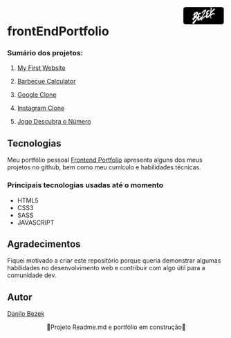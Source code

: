 <img align="right" src="https://raw.githubusercontent.com/danilobezek/assetsReadme/main/myPersonalLogo/img/logo.png" alt="logo" width="100"> 

# frontEndPortfolio

### Sumário dos projetos:

1. [My First Website](https://github.com/danilobezek/frontEndPortfolio/tree/main/myFirstWebSite)

2.  [Barbecue Calculator](https://github.com/danilobezek/frontEndPortfolio/tree/main/barbecueCalculator)

3. [Google Clone](https://github.com/danilobezek/frontEndPortfolio/tree/main/googleClone)

4. [Instagram Clone](https://github.com/danilobezek/frontEndPortfolio/tree/main/instagramClone)

5. [Jogo Descubra o Número](https://github.com/danilobezek/frontEndPortfolio/tree/main/descubraONumero)

## Tecnologias
Meu portfólio pessoal [Frontend Portfolio](https://github.com/danilobezek/frontEndPortfolio) apresenta alguns dos meus projetos no github, bem como meu currículo e habilidades técnicas.

### Principais tecnologias usadas até o momento
* HTML5
* CSS3
* SASS
* JAVASCRIPT

## Agradecimentos
Fiquei motivado a criar este repositório porque queria demonstrar algumas habilidades no desenvolvimento web e contribuir com algo útil para a comunidade dev.

## Autor
[Danilo Bezek](https://github.com/danilobezek)


<center>🚧Projeto Readme.md e portfólio em construção🚧</center>


